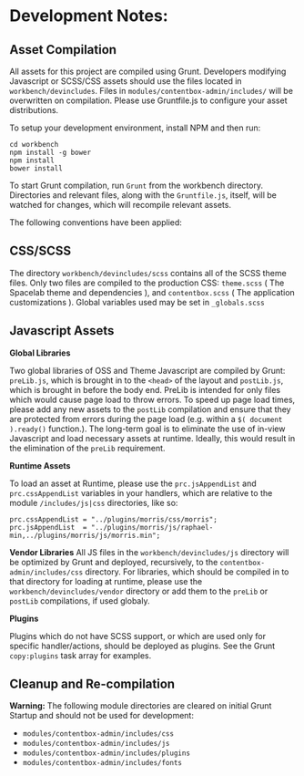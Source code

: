 # Development Notes:

Asset Compilation
-----------------

All assets for this project are compiled using Grunt.  Developers modifying Javascript or SCSS/CSS assets should use the files located in `workbench/devincludes`.  Files in `modules/contentbox-admin/includes/` will be overwritten on compilation.  Please use Gruntfile.js to configure your asset distributions.

To setup your development environment, install NPM and then run:

```
cd workbench
npm install -g bower
npm install
bower install
```

To start Grunt compilation, run `Grunt` from the workbench directory.  Directories and relevant files, along with the `Gruntfile.js`, itself, will be watched for changes, which will recompile relevant assets.


The following conventions have been applied:

CSS/SCSS
--------

The directory `workbench/devincludes/scss` contains all of the SCSS theme files.  Only two files are compiled to the production CSS:  `theme.scss` ( The Spacelab theme and dependencies ), and `contentbox.scss` ( The application customizations ).  Global variables used may be set in `_globals.scss`


Javascript Assets
-----------------

**Global Libraries**

Two global libraries of OSS and Theme Javascript are compiled by Grunt: `preLib.js`, which is brought in to the `<head>` of the layout and `postLib.js`, which is brought in before the body end.  PreLib is intended for only files which would cause page load to throw errors.   To speed up page load times, please add any new assets to the `postLib` compilation and ensure that they are protected from errors during the page load (e.g. within a `$( document ).ready()` function.).  The long-term goal is to eliminate the use of in-view Javascript and load necessary assets at runtime.  Ideally, this would result in the elimination of the `preLib` requirement.

**Runtime Assets**

To load an asset at Runtime, please use the `prc.jsAppendList` and `prc.cssAppendList` variables in your handlers, which are relative to the module `/includes/js|css` directories, like so:

```
prc.cssAppendList = "../plugins/morris/css/morris";       
prc.jsAppendList  = "../plugins/morris/js/raphael-min,../plugins/morris/js/morris.min";  
```

**Vendor Libraries**
All JS files in the `workbench/devincludes/js` directory will be optimized by Grunt and deployed, recursively, to the `contentbox-admin/includes/css` directory.  For libraries, which should be compiled in to that directory for loading at runtime, please use the `workbench/devincludes/vendor` directory or add them to the `preLib` or `postLib` compilations, if used globaly.

**Plugins**

Plugins which do not have SCSS support, or which are used only for specific handler/actions, should be deployed as plugins.  See the Grunt `copy:plugins` task array for examples.


Cleanup and Re-compilation
-----------------------------

**Warning:** The following module directories are cleared on initial Grunt Startup and should not be used for development:

- `modules/contentbox-admin/includes/css`
- `modules/contentbox-admin/includes/js`
- `modules/contentbox-admin/includes/plugins`
- `modules/contentbox-admin/includes/fonts`